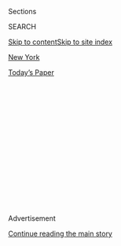 <div id="app">

<div>

<div>

<div>

<div class="NYTAppHideMasthead css-1q2w90k e1suatyy0">

<div class="section css-ui9rw0 e1suatyy2">

<div class="css-eph4ug er09x8g0">

<div class="css-6n7j50">

</div>

<span class="css-1dv1kvn">Sections</span>

<div class="css-10488qs">

<span class="css-1dv1kvn">SEARCH</span>

</div>

[Skip to content](#site-content)[Skip to site index](#site-index)

</div>

<div id="masthead-section-label" class="css-1wr3we4 eaxe0e00">

[New
York](https://www.nytimes3xbfgragh.onion/section/nyregion)

</div>

<div class="css-10698na e1huz5gh0">

</div>

</div>

<div id="masthead-bar-one" class="section hasLinks css-15hmgas e1csuq9d3">

<div class="css-uqyvli e1csuq9d0">

</div>

<div class="css-1uqjmks e1csuq9d1">

</div>

<div class="css-9e9ivx">

[](https://myaccount.nytimes3xbfgragh.onion/auth/login?response_type=cookie&client_id=vi)

</div>

<div class="css-1bvtpon e1csuq9d2">

[Today’s
Paper](https://www.nytimes3xbfgragh.onion/section/todayspaper)

</div>

</div>

</div>

</div>

<div data-aria-hidden="false">

<div id="site-content" data-role="main">

<div>

<div class="css-1aor85t" style="opacity:0.000000001;z-index:-1;visibility:hidden">

<div class="css-1hqnpie">

<div class="css-epjblv">

<span class="css-17xtcya">[New
York](/section/nyregion)</span><span class="css-x15j1o">|</span><span class="css-fwqvlz">Inside
One of America’s Ugliest Political Feuds: Cuomo vs. de
Blasio</span>

</div>

<div class="css-k008qs">

<div class="css-1iwv8en">

<span class="css-18z7m18"></span>

<div>

</div>

</div>

<span class="css-1n6z4y">https://nyti.ms/2vA4tma</span>

<div class="css-1705lsu">

<div class="css-4xjgmj">

<div class="css-4skfbu" data-role="toolbar" data-aria-label="Social Media Share buttons, Save button, and Comments Panel with current comment count" data-testid="share-tools">

  - 
  - 
  - 
  - 
    
    <div class="css-6n7j50">
    
    </div>

  - 
  - 

</div>

</div>

</div>

</div>

</div>

</div>

<div class="css-13pd83m">

</div>

<div id="top-wrapper" class="css-1sy8kpn">

<div id="top-slug" class="css-l9onyx">

Advertisement

</div>

[Continue reading the main
story](#after-top)

<div class="ad top-wrapper" style="text-align:center;height:100%;display:block;min-height:250px">

<div id="top" class="place-ad" data-position="top" data-size-key="top">

</div>

</div>

<div id="after-top">

</div>

</div>

<div id="sponsor-wrapper" class="css-1hyfx7x">

<div id="sponsor-slug" class="css-19vbshk">

Supported by

</div>

[Continue reading the main
story](#after-sponsor)

<div id="sponsor" class="ad sponsor-wrapper" style="text-align:center;height:100%;display:block">

</div>

<div id="after-sponsor">

</div>

</div>

<div class="css-1vkm6nb ehdk2mb0">

# Inside One of America’s Ugliest Political Feuds: Cuomo vs. de Blasio

</div>

<div class="css-79elbk" data-testid="photoviewer-wrapper">

<div class="css-z3e15g" data-testid="photoviewer-wrapper-hidden">

</div>

<div class="css-1a48zt4 ehw59r15" data-testid="photoviewer-children">

![<span class="css-16f3y1r e13ogyst0" data-aria-hidden="true">In their
own way, Gov. Andrew Cuomo, right, and Mayor Bill de Blasio are both
vying to define the Democratic Party’s future in New York and
beyond.</span><span class="css-cnj6d5 e1z0qqy90" itemprop="copyrightHolder"><span class="css-1ly73wi e1tej78p0">Credit...</span><span><span>Mike
Groll/Associated
Press</span></span></span>](https://static01.graylady3jvrrxbe.onion/images/2018/04/22/nyregion/00CUOMOBDB-slide-MKBT/00CUOMOBDB-slide-MKBT-articleLarge-v2.jpg?quality=75&auto=webp&disable=upscale)

</div>

</div>

<div class="css-xt80pu e12qa4dv0">

<div class="css-18e8msd">

<div class="css-vp77d3 epjyd6m0">

<div class="css-1baulvz">

By [<span class="css-1baulvz" itemprop="name">Shane
Goldmacher</span>](https://www.nytimes3xbfgragh.onion/by/shane-goldmacher)
and [<span class="css-1baulvz last-byline" itemprop="name">J. David
Goodman</span>](http://www.nytimes3xbfgragh.onion/by/j-david-goodman)

</div>

</div>

  - April 22,
    2018

  - 
    
    <div class="css-4xjgmj">
    
    <div class="css-d8bdto" data-role="toolbar" data-aria-label="Social Media Share buttons, Save button, and Comments Panel with current comment count" data-testid="share-tools">
    
      - 
      - 
      - 
      - 
        
        <div class="css-6n7j50">
        
        </div>
    
      - 
      - 
    
    </div>
    
    </div>

</div>

</div>

<div class="section meteredContent css-1r7ky0e" name="articleBody" itemprop="articleBody">

<div class="css-1fanzo5 StoryBodyCompanionColumn">

<div class="css-53u6y8">

It was, almost without question, the low point of Andrew M. Cuomo’s
political career.

The year was 2002 and Mr. Cuomo was badly trailing in the Democratic
primary for governor and desperately seeking a graceful exit. He needed
a loyal lieutenant, someone to help him salvage his future and negotiate
the delicate terms of political surrender.

Mr. Cuomo turned to a trusted former colleague: Bill de Blasio.

</div>

</div>

<div class="css-79elbk" data-testid="photoviewer-wrapper">

<div class="css-z3e15g" data-testid="photoviewer-wrapper-hidden">

</div>

<div class="css-1a48zt4 ehw59r15" data-testid="photoviewer-children">

![<span class="css-16f3y1r e13ogyst0" data-aria-hidden="true">Mr. Cuomo,
President Bill Clinton and Representative Charlie Rangel in 2002. Mr. de
Blasio, along with Mr. Clinton and Mr. Rangel, was an indispensable
emissary as Mr. Cuomo sought a graceful exit from the governor’s race
that
year.</span><span class="css-cnj6d5 e1z0qqy90" itemprop="copyrightHolder"><span class="css-1ly73wi e1tej78p0">Credit...</span><span>James
Estrin/The New York
Times</span></span>](https://static01.graylady3jvrrxbe.onion/images/2018/04/22/nyregion/00CUOMOBDB-slide-KIJG/00CUOMOBDB-slide-KIJG-articleLarge.jpg?quality=75&auto=webp&disable=upscale)

</div>

</div>

<div class="css-1fanzo5 StoryBodyCompanionColumn">

<div class="css-53u6y8">

And so, in a weekend of secret shuttle diplomacy, Mr. de Blasio, then a
junior New York City councilman, did just that. Along with a cast that
included President Bill Clinton, Mr. de Blasio was an indispensable
emissary as Mr. Cuomo [quit the
race](https://www.nytimes3xbfgragh.onion/2002/09/04/nyregion/2002-campaign-announcement-cuomo-quits-race-backs-mccall-for-governorship.html)
and endorsed his opponent, H. Carl McCall. It was the start of a
fence-mending mission that would eventually land Mr. Cuomo the
governorship eight years later.

The idea of Mr. de Blasio and Mr. Cuomo ever collaborating on anything
seems almost unfathomable nearly 16 years later. The two Democrats are
now engaged in a feud so nasty, petty and prolonged that even in the
cutthroat politics of New York, few can remember ever seeing anything
quite like it.

</div>

</div>

<div class="css-1fanzo5 StoryBodyCompanionColumn">

<div class="css-53u6y8">

The two men have sparred over substance, silliness and everything in
between: [public
housing](https://www.nytimes3xbfgragh.onion/2018/04/02/nyregion/cuomo-nycha-state-of-emergency.html)
and [private workout
routines](https://twitter.com/melissadderosa/status/976873129296449538),
[homelessness](http://observer.com/2017/10/de-blasio-cuomo-homeless-subway/)
and [topless
women](https://www.politico.com/states/new-york/city-hall/story/2015/08/esd-joins-fray-against-topless-women-in-times-square-000000)
in Times Square, [taxing
millionaires](https://www.nytimes3xbfgragh.onion/2014/01/22/nyregion/cuomo-prekindergarten-proposal.html)
and [euthanizing a
deer](https://nypost.com/2016/12/15/deer-who-came-to-manhattan-to-find-a-mate-will-be-put-down/),
[a Legionnaires’ disease
outbreak](https://www.wsj.com/articles/cuomo-de-blasio-clash-over-legionnaires-outbreak-1438993349)
and [state troop
deployments](https://www.nytimes3xbfgragh.onion/2017/06/26/nyregion/cuomos-deployment-of-troopers-in-city-frustrates-police-leaders.html),
[schools](https://www.nytimes3xbfgragh.onion/2017/06/30/nyregion/de-blasio-cuomo-new-york-city.html),
[snowstorms](https://www.nytimes3xbfgragh.onion/2015/01/28/nyregion/new-york-blizzard.html)
and [the
subways](https://www.nytimes3xbfgragh.onion/2017/08/06/nyregion/bill-de-blasio-will-push-for-tax-on-wealthy-to-fix-subway.html)
— even naps.

“I’m not a napper, really,” [Mr. Cuomo
volunteered](http://www.nydailynews.com/news/politics/cuomo-doesn-nap-job-swipe-de-blasio-article-1.3398215)
last year after reports of the mayor’s alleged penchant for napping. “I
never have been.”

Both men and their closest aides have dropped any pretense of
cordiality, sniping at each other on Twitter and in interviews; Mr. de
Blasio, in particular, has adopted an Oprah-like confessional tone in
his lamentations.

“I never get that call that says, ‘How can we help you get the job done?
What would make your life, as the city, work better?’” Mr. de Blasio
said in a recent television interview that people close to him said
captured his frustration. “A lot of politics, a lot of posturing, a lot
of interference, a lot of red tape, that’s what I get.”

The contours of the feud, and its effects, have been puzzled over for
years: Why would two men, whose stated goals often run on similar
tracks, allow their onetime friendship — “in the deepest sense of the
word” as Mr. Cuomo once put it — to deteriorate into pure detestation?

</div>

</div>

<div class="css-1fanzo5 StoryBodyCompanionColumn">

<div class="css-53u6y8">

This portrait of a relationship fractured is based on interviews with
more than two dozen past and present aides, advisers and officials who
have worked with Mr. Cuomo and Mr. de Blasio over the last two decades.
Many spoke on condition of anonymity for fear of reprisals from either
camp. Mr. Cuomo and Mr. de Blasio both declined to speak on the record.

In their own way, Mr. Cuomo and Mr. de Blasio both are vying to define
the Democratic Party’s future in New York and beyond: the mayor as a
progressive beacon for unrepentant liberalism succeeding, the governor
as a deal-cutting Democrat who can actually make good on progressive
promises.

“I believe in action. I believe in results. I believe in making a
difference in people’s lives,” Mr. Cuomo said this year when asked about
the mayor. “I don’t believe it’s about giving speeches about values.”

But the compulsive rivalry makes both look small.

“All rules of political decorum are out the window with these two,” said
Andrew Kirtzman, a New York communications strategist. “The Cuomo people
genuinely feel that de Blasio is incompetent and the de Blasio people
genuinely feel that Cuomo is
pernicious.”

</div>

</div>

<div class="css-79elbk" data-testid="photoviewer-wrapper">

<div class="css-z3e15g" data-testid="photoviewer-wrapper-hidden">

</div>

<div class="css-1a48zt4 ehw59r15" data-testid="photoviewer-children">

<div class="css-1xdhyk6 erfvjey0">

<span class="css-1ly73wi e1tej78p0">Image</span>

<div class="css-zjzyr8">

<div data-testid="lazyimage-container" style="height:257.77777777777777px">

</div>

</div>

</div>

<span class="css-16f3y1r e13ogyst0" data-aria-hidden="true">The friction
between Mr. Cuomo and Mr. de Blasio has only worsened with Cynthia
Nixon’s bid for the Democratic nomination for governor; Ms. Nixon and
Mr. de Blasio are friends, and Mr. Cuomo blames the mayor for her
candidacy.</span><span class="css-cnj6d5 e1z0qqy90" itemprop="copyrightHolder"><span class="css-1ly73wi e1tej78p0">Credit...</span><span>Stan
Honda/Agence France-Presse — Getty Images</span></span>

</div>

</div>

<div class="css-1fanzo5 StoryBodyCompanionColumn">

<div class="css-53u6y8">

Things have only worsened with the candidacy of Cynthia Nixon, the
actress, education advocate and friend of Mr. de Blasio who is
challenging the governor in the Democratic primary. Mr. Cuomo has
seethed about what he believes is Mr. de Blasio’s hidden hand in her
run, and has signaled to allies that he intends to punish the mayor for
it, even against the counsel of his advisers.

The latest flash point: the [recent
state<span class="css-8l6xbc evw5hdy0">
</span>budget](https://www.nytimes3xbfgragh.onion/2018/03/31/nyregion/new-york-city-budget-cuomo.html)that
served as a cudgel to exert his dominance over Mr. de Blasio. He added
new oversight to the city’s mayor-run school system. He forced the mayor
to hand over $418 million for subway repairs, threatening to garnish
property taxes if Mr. de Blasio resisted. He gave $250 million to the
city’s beleaguered public housing system — but then declared a state of
emergency and ordered an independent monitor.

</div>

</div>

<div class="css-1fanzo5 StoryBodyCompanionColumn">

<div class="css-53u6y8">

On the Monday after the state budget passed, Mr. Cuomo held a triumphant
event with the city’s top elected leaders to celebrate the new funding
and sign the order. Mr. de Blasio was pointedly not invited. And when
the mayor found out, he pressed at least one elected official not to
attend, according to three people familiar with the efforts.

Later that week, at almost the exact moment that Mr. Cuomo was in a
Manhattan ballroom condemning the city’s public housing as “disgusting,”
Mr. de Blasio was on the roof of a New York City Housing Authority
development in Queens swiping at the governor for acting “like the great
white
knight.”

</div>

</div>

<div class="css-79elbk" data-testid="photoviewer-wrapper">

<div class="css-z3e15g" data-testid="photoviewer-wrapper-hidden">

</div>

<div class="css-1a48zt4 ehw59r15" data-testid="photoviewer-children">

<div class="css-1xdhyk6 erfvjey0">

<span class="css-1ly73wi e1tej78p0">Image</span>

<div class="css-zjzyr8">

<div data-testid="lazyimage-container" style="height:257.77777777777777px">

</div>

</div>

</div>

<span class="css-16f3y1r e13ogyst0" data-aria-hidden="true">Mr. de
Blasio, visiting a New York City Housing Authority property earlier this
month, noted that some politicians like Mr. Cuomo “suddenly believe it
is stylish to visit
Nycha.”</span><span class="css-cnj6d5 e1z0qqy90" itemprop="copyrightHolder"><span class="css-1ly73wi e1tej78p0">Credit...</span><span>Bebeto
Matthews/Associated Press</span></span>

</div>

</div>

<div class="css-1fanzo5 StoryBodyCompanionColumn">

<div class="css-53u6y8">

“There are some politicians who suddenly believe it is stylish to visit
Nycha,” Mr. de Blasio said. He didn’t leave it for people to read
between the lines.

“Of course I’m talking about the governor,” Mr. de Blasio said when
asked. “Let’s be real.”

## Friends of Convenience

It is more than a little ironic that the current tug of war between Mr.
Cuomo and Mr. de Blasio is over housing: They came to know each other
when Mr. Cuomo, then the secretary of the federal Department of Housing
and Urban Development, hired Mr. de Blasio to oversee the New York
region.

It was a critical job for Mr. Cuomo, who had clear political ambitions
where his father, Mario M. Cuomo, had served three terms as governor.
Mr. de Blasio became the younger Cuomo’s point man in his home state.

Mr. Cuomo had worked the phones to get Mr. de Blasio, then a rising star
in New York politics, to take the job.

</div>

</div>

<div class="css-1fanzo5 StoryBodyCompanionColumn">

<div class="css-53u6y8">

“He would say to them, ‘Tell Bill this is why he should do this job and
why it’s important to his career,’” recalled Karen Hinton, who worked
for Mr. Cuomo at HUD and later served as Mr. de Blasio’s press secretary
in City
Hall.

</div>

</div>

<div class="css-79elbk" data-testid="photoviewer-wrapper">

<div class="css-z3e15g" data-testid="photoviewer-wrapper-hidden">

</div>

<div class="css-1a48zt4 ehw59r15" data-testid="photoviewer-children">

<div class="css-1xdhyk6 erfvjey0">

<span class="css-1ly73wi e1tej78p0">Image</span>

<div class="css-zjzyr8">

<div data-testid="lazyimage-container" style="height:257.77777777777777px">

</div>

</div>

</div>

<span class="css-16f3y1r e13ogyst0" data-aria-hidden="true">Two decades
ago, when Mr. Cuomo was HUD secretary, he hired Mr. Blasio to oversee
the New York region for the department; the two, while not close
friends, were certainly political allies at the
time.</span><span class="css-cnj6d5 e1z0qqy90" itemprop="copyrightHolder"><span class="css-1ly73wi e1tej78p0">Credit...</span><span>Paul
Hosefros/The New York Times</span></span>

</div>

</div>

<div class="css-1fanzo5 StoryBodyCompanionColumn">

<div class="css-53u6y8">

People who worked with them at the time, and others who have spoken with
Mr. Cuomo in the years since, said he found Mr. de Blasio to be
politically sharp but not particularly substantive. Others say even then
Mr. de Blasio displayed a more ideologically leftward bent than his
boss.

“I was proud to work for him,” Mr. de Blasio said recently of his
tenure.

They were definitely seen as a pair.

In late 1999, when Mr. Cuomo’s department declared that Mayor Rudolph W.
Giuliani could not be trusted to fairly dole out millions in federal
funding for the New York City homeless, Republicans immediately
suspected collusion — between Mr. Cuomo and Mr. de Blasio, who was then
Hillary Clinton’s campaign manager.

“It seems like Cuomo and de Blasio are still working together,” a
Republican official [said at the
time](https://archive.nytimes3xbfgragh.onion/www.nytimes3xbfgragh.onion/library/politics/camp/122299sen-ny-gop.html).

By 2002, when Mr. Cuomo embarked on his quixotic bid for the governor’s
mansion by challenging Mr. McCall, widely seen as the Democratic heir
apparent and potentially the state’s first black governor, Mr. de Blasio
was among his few backers.

</div>

</div>

<div class="css-1fanzo5 StoryBodyCompanionColumn">

<div class="css-53u6y8">

“You could have gotten all of his supporters into a phone booth,” Mr. de
Blasio joked recently.

But their bond, even then, appeared to many as one of political
convenience.

“Friends might be a stretch,” said John Marino, another emissary
deployed by Mr. Cuomo in that 2002 weekend when he withdrew from the
governor’s race. “They both respected each other. There was no question
Andrew respected what Bill thought, and vice versa.”

They climbed the ladder of New York politics in parallel steps. Mr. de
Blasio to the City Council in 2001; Mr. Cuomo to state attorney general
in 2006; Mr. de Blasio to city public advocate in 2009; Mr. Cuomo to
governor in 2010; Mr. de Blasio to mayor in 2013.

There was mutual respect, too. Matt Wing, who worked for Mr. de Blasio
as public advocate and later for Mr. Cuomo as governor, still vividly
recalls watching Mr. Cuomo’s first budget address in 2011 over junk food
with Mr. de Blasio.

“I remember Bill and I both being impressed and more than a little
inspired,” Mr. Wing recalled.

Weeks after Mr. de Blasio’s inauguration on Jan. 1, 2014, Mr. Cuomo
[proclaimed](https://www.nytimes3xbfgragh.onion/2014/01/23/nyregion/cuomo-sweetens-pre-k-deal-whatever-mayor-needs.html),
“I don’t have a better political friend than Bill de Blasio.”

But the problems to come were already apparent.

On the day that Mr. de Blasio’s last Democratic opponent bowed out in
September 2013 (Mr. Cuomo had not endorsed his friend until then), aides
to Mr. Cuomo and Mr. de Blasio [nearly came to
blows](https://www.wsj.com/articles/gov-andrew-cuomos-fiercest-defender-goes-on-trial-1516581201)
over the speaking order at a unity rally. It was meant to be Mr. de
Blasio’s day of triumph; Mr. Cuomo spoke longer.

The battle to be the alpha male of New York politics had only just
begun.

## V for Vendetta

This is hardly Andrew Cuomo’s first feud. He has quarreled with a parade
of politicians in the last decade: [Eliot L.
Spitzer](https://www.nytimes3xbfgragh.onion/2010/09/24/nyregion/24spitzer.html),
David A. Paterson, [Eric T.
Schneiderman](https://www.nytimes3xbfgragh.onion/2014/01/16/nyregion/cuomo-and-schneiderman-prepare-to-fight-over-jpmorgan-settlement.html),
[Michael R.
Bloomberg](https://www.nytimes3xbfgragh.onion/2011/12/24/nyregion/for-cuomo-and-bloomberg-the-friction-doesnt-let-up.html?_r=2&hp&pagewanted=all)
and [Thomas P.
DiNapoli](http://www.nydailynews.com/news/politics/cuomo-rips-dinapoli-investing-underperforming-hedge-funds-article-1.2834063).
While he was HUD secretary in the 1990s, Mr. Cuomo’s clash with the
department’s inspector general was
[legendary](https://www.washingtonpost.com/archive/politics/2001/05/06/inspector-general-at-hud-to-retire/8b50f131-956a-41b1-9b1d-4f58670e5f1c/?utm_term=.5cc1fc3acbcf).
Before that, he tossed sharp elbows professionally for his father in the
1980s.

</div>

</div>

<div class="css-1fanzo5 StoryBodyCompanionColumn">

<div class="css-53u6y8">

Those who have worked closely with the younger Mr. Cuomo over the years
say he has a zero-sum approach to power, especially among Democrats in
New York: The more anyone else has of it, the less there is for him.

Enter Mr. de Blasio into a job where tensions between Albany and New
York City have been longstanding, even among members of the same party.
In the 1980s, it was Mayor Edward I. Koch and Gov. Mario M. Cuomo, two
Democrats. In the 1960s, it was Mayor John V. Lindsay and Gov. Nelson A.
Rockefeller, both Republican moderates.

“They couldn’t be in the same room together,” Sid Davidoff, a lobbyist
who served in Mr. Lindsay’s administration, said of his former boss and
Mr. Rockefeller. “But it wasn’t a public spectacle. Now it is.”

If Mr. Cuomo has a penchant for picking fights, Mr. de Blasio has a
notoriously stubborn streak. Some early advisers gave up trying to even
help him out of exhaustion of his obstinance. For example: his [lonely
trip to
Iowa](https://www.nytimes3xbfgragh.onion/2016/01/31/nyregion/de-blasio-arrives-in-iowa-to-help-hillary-clinton-in-last-push-before-caucuses.html)
to canvass for Mrs. Clinton in 2016, which some top advisers counseled
against; his daily 12-mile treks to a [Park Slope
gym](https://www.nytimes3xbfgragh.onion/2016/08/03/nyregion/de-blasio-ymca-workout-police-protest.html).

Mr. de Blasio’s recalcitrance can make it difficult for him to walk away
from fights with the governor.

In some ways, Mr. Cuomo and Mr. de Blasio are more alike than either
would care to acknowledge: two ex-operatives who now serve as the
principals themselves. They are demanding, if not difficult bosses. They
operate with sometimes excruciatingly small circles of advisers, none of
whom they seem to trust as much as themselves, often to a fault.

“He’s a lot like Andrew,” Mario Cuomo had said
[in 2009](https://cityroom.blogs.nytimes3xbfgragh.onion/2009/08/19/snubbing-green-cuomo-endorses-de-blasio/)
when he endorsed Mr. de Blasio as public advocate.

</div>

</div>

<div class="css-1fanzo5 StoryBodyCompanionColumn">

<div class="css-53u6y8">

What both sides do agree upon is that the seeds of their split were
planted in 2014, Mr. de Blasio’s first full year as mayor. They just
cite different episodes.

For Mr. Cuomo, it was the new mayor’s insistence on pushing for a tax
increase on millionaires.

Mr. de Blasio had just been elected on a platform to raise taxes on the
wealthy to fund an extra year of prekindergarten — but New York’s arcane
political structure required him to go to Albany for approval.

Even before the election, Mr. Cuomo had told Mr. de Blasio raising taxes
was a nonstarter given Republican control of the State Senate but that
he would provide money for the prekindergarten expansion, people briefed
on those conversations said. But the freshly elected mayor told the
governor that he would be publicly pushing for it anyway.

Mr. de Blasio saw it as fulfilling a key promise to voters. Mr. Cuomo
first saw it as irksome, and eventually disrespectful, as the mayor
rallied the governor’s union allies to his cause.

There were competing rallies and hurt feelings. Eventually, the state
approved money for prekindergarten without a tax increase.

For Mr. Cuomo, the experience fueled a belief that he has voiced with
escalating emphasis in recent months: Mr. de Blasio is more concerned
with political rhetoric and talking points than practical results.

“The job of government is to get things done for people. Not to issue
press releases saying ‘I propose doing this,’” Mr. Cuomo said at a
recent Nycha stop, talking about the mayor without naming him.

</div>

</div>

<div class="css-1fanzo5 StoryBodyCompanionColumn">

<div class="css-53u6y8">

People close to the governor say Mr. de Blasio reminds Mr. Cuomo of what
he sees as the failed liberal ideologues of the past.

“For 40 years, Cuomo has consistently said that the prior generation of
Democrats focused too much on poetry and not enough on the prose of
governing,” said Jon J. Cowan, Mr. Cuomo’s chief of staff at HUD.

But Mr. de Blasio’s allies have recently cited a different dividing
point late that same year.

When many New York City police officers turned their back on the mayor
after the killing of two police officers in December 2014, Mr. Cuomo
offered the mayor no support. Inside City Hall, the episode felt like an
existential crisis for the administration and Mr. de Blasio had hoped
that his old friend would be of some assistance, according to people in
touch with him at the time.

Instead Mr. Cuomo said he [supported
both](http://observer.com/2014/12/cuomo-refuses-to-condemn-lynch-for-claiming-de-blasio-has-blood-on-his-hands/)
the mayor and the police union chief, who had just said there was “blood
on the hands” at City Hall.

“There are so many ways for you to be both a responsible actor and a
good friend and he did none of them in that moment,” one person close to
Mr. de Blasio
said.

</div>

</div>

<div class="css-79elbk" data-testid="photoviewer-wrapper">

<div class="css-z3e15g" data-testid="photoviewer-wrapper-hidden">

</div>

<div class="css-1a48zt4 ehw59r15" data-testid="photoviewer-children">

<div class="css-1xdhyk6 erfvjey0">

<span class="css-1ly73wi e1tej78p0">Image</span>

<div class="css-zjzyr8">

<div data-testid="lazyimage-container" style="height:257.77777777777777px">

</div>

</div>

</div>

<span class="css-16f3y1r e13ogyst0" data-aria-hidden="true">Through the
Metropolitan Transportation Authority, New York State controls the purse
strings over the city’s ailing subways, providing yet another flash
point between the mayor and the
governor.</span><span class="css-cnj6d5 e1z0qqy90" itemprop="copyrightHolder"><span class="css-1ly73wi e1tej78p0">Credit...</span><span>Benjamin
Norman for The New York Times</span></span>

</div>

</div>

<div class="css-1fanzo5 StoryBodyCompanionColumn">

<div class="css-53u6y8">

The relationship soured entirely in 2015. The governor shut down the
subways during a snowstorm without first telling the mayor. The [mayor
did not give the governor’s office a
heads-up](https://www.nytimes3xbfgragh.onion/2015/02/12/nyregion/for-cuomo-and-de-blasio-the-tension-comes-easily.html)
on plans to redevelop a rail yard in Queens, and the governor quickly
squashed the idea.

</div>

</div>

<div class="css-1fanzo5 StoryBodyCompanionColumn">

<div class="css-53u6y8">

By June, the governor was knifing the mayor through [thinly
cloaked](http://newyork.cbslocal.com/2015/06/25/cuomo-de-blasio-feud/)
anonymous interviews mocking him as “Mr. Progressive.” Then, Mr. de
Blasio went on television to deliver the kind of public broadside rarely
seen between two members of the same political party, let alone old
friends.

“If someone disagrees with him openly,” [the mayor
said](https://www.nytimes3xbfgragh.onion/2015/07/01/nyregion/de-blasio-denounces-cuomo-accusing-him-of-hurting-new-york-city.html),
“some kind of revenge or vendetta follows.”

“Vendetta,” in particular, stuck in Mr. Cuomo’s craw, people familiar
with the episode said, in part because of its Mafia connotations in a
fight between two men of Italian heritage.

It was notable, then, that on the day Ms. Nixon emerged as a likely
challenger, a “Cuomo insider” used the very same V-word to link Ms.
Nixon to Mr. de Blasio in a statement to multiple news outlets.

“This distraction is clearly an outgrowth of the mayor’s vendetta
against the governor,” the
[insider](https://nypost.com/2018/03/06/cynthia-nixon-is-quietly-working-on-her-run-against-cuomo/)
[said](http://www.nydailynews.com/new-york/cynthia-nixon-reportedly-poised-announce-run-cuomo-article-1.3858946).

It was a clear message, especially for the two veterans of Mr. de
Blasio’s warring with Mr. Cuomo, Bill Hyers and Rebecca Katz, who are
now advising Ms. Nixon. In one of her first interviews, Ms. Nixon called
Mr. Cuomo [“famously
vengeful.”](https://www.glamour.com/story/cynthia-nixon-new-york-governor-interview)
The echo reverberated loudly through the governor’s chambers.

## Point of No Return

Of course, the mayor and the governor do talk, often by phone in calls
that are hastily arranged via text message between the two leaders.
Their calls are often not scheduled and, as such, aides are not always
on the line or in the room, especially on Mr. de Blasio’s end, according
to a city person with direct knowledge of the routine.

</div>

</div>

<div class="css-1fanzo5 StoryBodyCompanionColumn">

<div class="css-53u6y8">

But even when relations appear to momentarily improve — as after
terrorist strikes — they quickly worsen again.

</div>

</div>

<div class="css-cfo9c3">

</div>

<div class="css-1fanzo5 StoryBodyCompanionColumn">

<div class="css-53u6y8">

From the perspective of City Hall, opinion has hardened that Mr. Cuomo
can no longer be trusted, and some despair of trying to fight back. The
state remains pre-eminent over most city affairs, a power the governor
never shied from using: It is as if the mayor can only bring a knife and
the governor avails himself of military artillery.

“The mayor can’t place a monitor on the governor’s decrepit state
prisons, or his failing upstate jobs programs, or on the water supply in
Hoosick Falls,” said Eric F. Phillips, Mr. de Blasio’s press secretary.
“New York’s governance structure makes this an uneven fight that would
only get worse if you give in to a governor this obsessed with hurting
New York City and a fellow Democrat.”

That the state controls perhaps the city’s greatest resource, its
sprawling transit system, has set up a protracted battle over funding
and responsibility as the subway system has faltered.

</div>

</div>

<div class="css-cfo9c3">

</div>

<div class="css-1fanzo5 StoryBodyCompanionColumn">

<div class="css-53u6y8">

The mayor and his team have sought, indirectly, to lump Mr. Cuomo in
with a group of old-line Democrats — the “descendent Democrats” — facing
challenges from what they see as the party’s ascendant progressive wing.

Still, Mr. Cuomo chafes at the primacy given New York City mayors in
times of terrorism, those who know him say: The city is the target and
the mayor controls the New York Police Department, and therefore access
to information.

</div>

</div>

<div class="css-1fanzo5 StoryBodyCompanionColumn">

<div class="css-53u6y8">

Mr. Cuomo had seen how Gov. George E. Pataki saw himself diminished by
Mr. Giuliani after Sept. 11, 2001, and would not be similarly [left in
this mayor’s
shadow](https://www.nytimes3xbfgragh.onion/2002/04/18/nyregion/cuomo-s-criticism-of-pataki-s-role-after-9-11-sets-off-furor.html).

And so, the governor deployed the State Police [in the middle of Mr. de
Blasio’s first
term](https://www.dnainfo.com/new-york/20151105/midtown/cuomo-orders-more-state-police-into-nyc-boost-his-presence-here-sources/).
“They never had uniformed guys patrolling in New York City,” said a
former senior law enforcement official with direct knowledge of the
discussions. The move served no apparent policing need, the official
said, and led to the [departure of the head of the State Police
in 2016](https://www.nytimes3xbfgragh.onion/2016/04/09/nyregion/new-york-state-police-leader-is-stepping-down.html).

</div>

</div>

<div class="css-79elbk" data-testid="photoviewer-wrapper">

<div class="css-z3e15g" data-testid="photoviewer-wrapper-hidden">

</div>

<div class="css-1a48zt4 ehw59r15" data-testid="photoviewer-children">

<div class="css-1xdhyk6 erfvjey0">

<span class="css-1ly73wi e1tej78p0">Image</span>

<div class="css-zjzyr8">

<div data-testid="lazyimage-container" style="height:257.77777777777777px">

</div>

</div>

</div>

<span class="css-16f3y1r e13ogyst0" data-aria-hidden="true">During Mr.
de Blasio’s first term, the governor, walking with the mayor at the site
of a terrorist bombing in Manhattan in 2016, began moving State Police
troopers to New York City, citing global terror
threats.</span><span class="css-cnj6d5 e1z0qqy90" itemprop="copyrightHolder"><span class="css-1ly73wi e1tej78p0">Credit...</span><span>Pool
photo by Justin Lane</span></span>

</div>

</div>

<div class="css-1fanzo5 StoryBodyCompanionColumn">

<div class="css-53u6y8">

It was an example of a governor exerting his influence on the city
directly. He has done so increasingly in recent months, from forcing a
state monitor on public housing to an order to close one jail facility
at the troubled complex on Rikers Island.

In response to a request for comment, the Cuomo administration said that
its involvement in municipal matters is a function of state law, along
with responding to tenant requests, federal investigations and security
needs.

Mr. Cuomo has also cited the “incompetent” management of Nycha, which
his office notes is controlled by the mayor, and he has mocked the
mayor’s timeline to close Rikers.

Even on areas of agreement, there is no comity. Mr. Cuomo’s aides
reached out to aides for Mr. de Blasio to suggest a joint push around
bail reform — an important progressive issue in this year’s budget
negotiations. City Hall officials suspected ulterior motives. In the
end, it did not happen.

</div>

</div>

<div class="css-1fanzo5 StoryBodyCompanionColumn">

<div class="css-53u6y8">

A majority of New Yorkers, among them Corey Johnson, the new City
Council speaker, say the conflict is [hurting the
city](https://twitter.com/QuinnipiacPoll/status/916408472287158272).

“I don’t think it’s helpful for the city,” Mr. Johnson said. “At the
same time, you deal with the cards that you’re dealt.”

Nearly everyone has been pressured to pick sides — few more so than Mr.
Johnson, who has had three face-to-face meetings with the governor in
three months, and weekly sit-downs with the mayor that included a recent
one that stretched to two and a half hours.

“I would just say that it’s a little overwhelming,” Mr. Johnson said. “I
didn’t expect to be drawn into this.”

</div>

</div>

</div>

<div>

</div>

<div>

</div>

<div>

</div>

<div>

<div id="bottom-wrapper" class="css-1ede5it">

<div id="bottom-slug" class="css-l9onyx">

Advertisement

</div>

[Continue reading the main
story](#after-bottom)

<div id="bottom" class="ad bottom-wrapper" style="text-align:center;height:100%;display:block;min-height:90px">

</div>

<div id="after-bottom">

</div>

</div>

</div>

</div>

</div>

## Site Index

<div>

</div>

## Site Information Navigation

  - [© <span>2020</span> <span>The New York Times
    Company</span>](https://help.nytimes3xbfgragh.onion/hc/en-us/articles/115014792127-Copyright-notice)

<!-- end list -->

  - [NYTCo](https://www.nytco.com/)
  - [Contact
    Us](https://help.nytimes3xbfgragh.onion/hc/en-us/articles/115015385887-Contact-Us)
  - [Work with us](https://www.nytco.com/careers/)
  - [Advertise](https://nytmediakit.com/)
  - [T Brand Studio](http://www.tbrandstudio.com/)
  - [Your Ad
    Choices](https://www.nytimes3xbfgragh.onion/privacy/cookie-policy#how-do-i-manage-trackers)
  - [Privacy](https://www.nytimes3xbfgragh.onion/privacy)
  - [Terms of
    Service](https://help.nytimes3xbfgragh.onion/hc/en-us/articles/115014893428-Terms-of-service)
  - [Terms of
    Sale](https://help.nytimes3xbfgragh.onion/hc/en-us/articles/115014893968-Terms-of-sale)
  - [Site
    Map](https://spiderbites.nytimes3xbfgragh.onion)
  - [Help](https://help.nytimes3xbfgragh.onion/hc/en-us)
  - [Subscriptions](https://www.nytimes3xbfgragh.onion/subscription?campaignId=37WXW)

</div>

</div>

</div>

</div>

